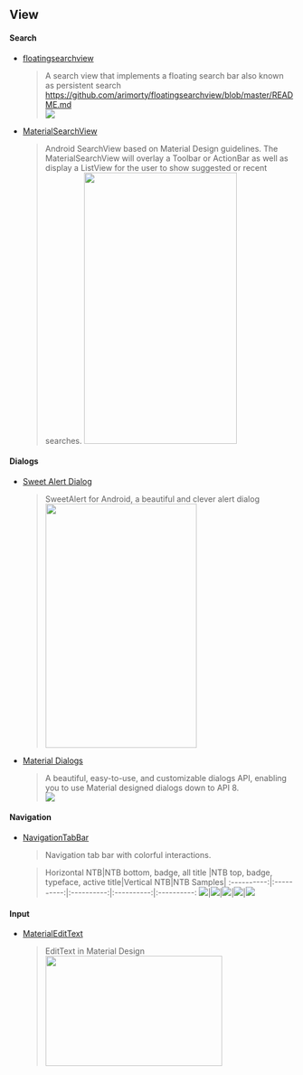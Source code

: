 ## View

#### Search

* [floatingsearchview](https://github.com/arimorty/floatingsearchview)   
  > A search view that implements a floating search bar also known as persistent search https://github.com/arimorty/floatingsearchview/blob/master/README.md  
  > ![](https://github.com/arimorty/floatingsearchview/raw/master/images/inaction.gif)

* [MaterialSearchView](https://github.com/Mauker1/MaterialSearchView)   
  > Android SearchView based on Material Design guidelines. The MaterialSearchView will overlay a Toolbar or ActionBar as well as display a ListView for the user to show suggested or recent searches.
  > <img src="http://i.stack.imgur.com/C5LA4.gif" width='270' height='480' />


#### Dialogs

* [Sweet Alert Dialog](https://github.com/pedant/sweet-alert-dialog)  
  > SweetAlert for Android, a beautiful and clever alert dialog  
  > <img src="https://github.com/pedant/sweet-alert-dialog/raw/master/change_type.gif" width="267" height="432" />

* [Material Dialogs](https://github.com/afollestad/material-dialogs)  
  > A beautiful, easy-to-use, and customizable dialogs API, enabling you to use Material designed dialogs down to API 8.  
  > ![](https://raw.githubusercontent.com/afollestad/material-dialogs/master/art/mddemoshowcase.png)

#### Navigation

* [NavigationTabBar](https://github.com/DevLight-Mobile-Agency/NavigationTabBar)

  > Navigation tab bar with colorful interactions.    
  
  > Horizontal NTB|NTB bottom, badge, all title |NTB top, badge, typeface, active title|Vertical NTB|NTB Samples|
    :----------:|:----------:|:----------:|:----------:|:----------:
    ![](https://lh6.googleusercontent.com/-Bf7uxUiRvfk/VvpVlkZzsVI/AAAAAAAACPA/Ysg9uuBpaL8UhsXpYPlyNJK6IJssdkMvg/w325-h552-no/hntb.gif)|![](https://lh4.googleusercontent.com/-hxXHKG4zMOU/VwLWxDdhxQI/AAAAAAAACQg/gErfodzZlpINFmlWllvuFs6dlRnp_rG9w/w322-h551-no/tbntb.gif)|![](https://lh5.googleusercontent.com/-3RKqh-MquqA/VwLWxHKv2jI/AAAAAAAACQg/WjmW9OravjIAzinLVFXEditNN4DFfRt6A/w322-h552-no/ttbntb.gif)|![](https://lh4.googleusercontent.com/-k4Ac7-c2m8E/VvpVlk3ZmLI/AAAAAAAACPA/21ISoAYGZzUlvGPmIauXwfYZOKdCYIRGg/w323-h552-no/vntb.gif)|![](https://lh5.googleusercontent.com/-hmELfZQvexU/VvpVlooaPvI/AAAAAAAACPA/5HA5ic7dASwBUYqpqcfxAmfLzPPDXejqQ/w322-h552-no/ntbs.gif)

#### Input

* [MaterialEditText](https://github.com/rengwuxian/MaterialEditText)    

  > EditText in Material Design  
  > <img src="https://github.com/rengwuxian/MaterialEditText/raw/master/images/material_edittext.png" width="312" height="195" />
